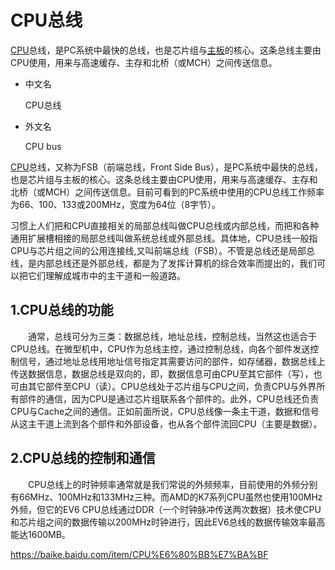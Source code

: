 
# CPU总线

[CPU](https://baike.baidu.com/item/CPU/120556)总线，是PC系统中最快的总线，也是芯片组与[主板](https://baike.baidu.com/item/%E4%B8%BB%E6%9D%BF)的核心。这条总线主要由CPU使用，用来与高速缓存、主存和北桥（或MCH）之间传送信息。

- 中文名

  CPU总线


- 外文名

  CPU bus

[CPU](https://baike.baidu.com/item/CPU/120556)总线，又称为FSB（前端总线，Front Side Bus），是PC系统中最快的总线，也是芯片组与主板的核心。这条总线主要由CPU使用，用来与高速缓存、主存和北桥（或MCH）之间传送信息。目前可看到的PC系统中使用的CPU总线工作频率为66、100、133或200MHz，宽度为64位（8字节）。

习惯上人们把和CPU直接相关的局部总线叫做CPU总线或内部总线，而把和各种通用扩展槽相接的局部总线叫做系统总线或外部总线。具体地，CPU总线一般指CPU与芯片组之间的公用连接线,又叫前端总线（FSB）。不管是总线还是局部总线，是内部总线还是外部总线，都是为了发挥计算机的综合效率而提出的，我们可以把它们理解成城市中的主干道和一般道路。

## 1.CPU总线的功能

　　通常，总线可分为三类：数据总线，地址总线，控制总线，当然这也适合于CPU总线。在微型机中，CPU作为总线主控，通过控制总线，向各个部件发送控制信号，通过地址总线用地址信号指定其需要访问的部件，如存储器，数据总线上传送数据信息，数据总线是双向的，即，数据信息可由CPU至其它部件（写），也可由其它部件至CPU（读）。CPU总线处于芯片组与CPU之间，负责CPU与外界所有部件的通信，因为CPU是通过芯片组联系各个部件的。此外，CPU总线还负责CPU与Cache之间的通信。正如前面所说，CPU总线像一条主干道，数据和信号从这主干道上流到各个部件和外部设备，也从各个部件流回CPU（主要是数据）。

## 2.CPU总线的控制和通信

　　CPU总线上的时钟频率通常就是我们常说的外频频率，目前使用的外频分别有66MHz、100MHz和133MHz三种。而AMD的K7系列CPU虽然也使用100MHz外频，但它的EV6 CPU总线通过DDR（一个时钟脉冲传送两次数据）技术使CPU和芯片组之间的数据传输以200MHz时钟进行，因此EV6总线的数据传输效率最高能达1600MB。



https://baike.baidu.com/item/CPU%E6%80%BB%E7%BA%BF